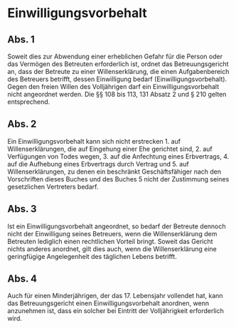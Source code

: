 # Einwilligungsvorbehalt



## Abs. 1

 Soweit dies zur Abwendung einer erheblichen Gefahr für die Person oder das Vermögen des Betreuten erforderlich ist, ordnet das Betreuungsgericht an, dass der Betreute zu einer Willenserklärung, die einen Aufgabenbereich des Betreuers betrifft, dessen Einwilligung bedarf (Einwilligungsvorbehalt). Gegen den freien Willen des Volljährigen darf ein Einwilligungsvorbehalt nicht angeordnet werden. Die §§ 108 bis 113, 131 Absatz 2 und § 210 gelten entsprechend.

## Abs. 2

 Ein Einwilligungsvorbehalt kann sich nicht erstrecken  1.
 auf Willenserklärungen, die auf Eingehung einer Ehe gerichtet sind,
 2.
 auf Verfügungen von Todes wegen,
 3.
 auf die Anfechtung eines Erbvertrags,
 4.
 auf die Aufhebung eines Erbvertrags durch Vertrag und
 5.
 auf Willenserklärungen, zu denen ein beschränkt Geschäftsfähiger nach den Vorschriften dieses Buches und des Buches 5 nicht der Zustimmung seines gesetzlichen Vertreters bedarf.


## Abs. 3

 Ist ein Einwilligungsvorbehalt angeordnet, so bedarf der Betreute dennoch nicht der Einwilligung seines Betreuers, wenn die Willenserklärung dem Betreuten lediglich einen rechtlichen Vorteil bringt. Soweit das Gericht nichts anderes anordnet, gilt dies auch, wenn die Willenserklärung eine geringfügige Angelegenheit des täglichen Lebens betrifft.

## Abs. 4

 Auch für einen Minderjährigen, der das 17. Lebensjahr vollendet hat, kann das Betreuungsgericht einen Einwilligungsvorbehalt anordnen, wenn anzunehmen ist, dass ein solcher bei Eintritt der Volljährigkeit erforderlich wird. 

